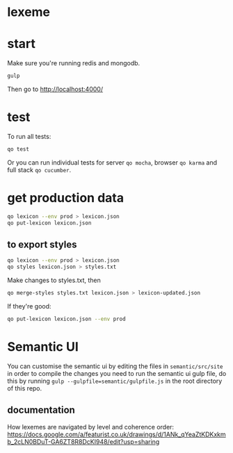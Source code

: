 lexeme
======

# start

Make sure you're running redis and mongodb.

```bash
gulp
```

Then go to [http://localhost:4000/](http://localhost:4000/)

# test

To run all tests:

```bash
qo test
```

Or you can run individual tests for server `qo mocha`, browser `qo karma` and full stack `qo cucumber`.

# get production data

```bash
qo lexicon --env prod > lexicon.json
qo put-lexicon lexicon.json
```

## to export styles

```bash
qo lexicon --env prod > lexicon.json
qo styles lexicon.json > styles.txt
```

Make changes to styles.txt, then

```bash
qo merge-styles styles.txt lexicon.json > lexicon-updated.json
```

If they're good:

```bash
qo put-lexicon lexicon.json --env prod
```

# Semantic UI

You can customise the semantic ui by editing the files in `semantic/src/site` in order to compile the changes you need to run the semantic ui gulp file, do this by running `gulp --gulpfile=semantic/gulpfile.js` in the root directory of this repo.

documentation
-------------

How lexemes are navigated by level and coherence order:
https://docs.google.com/a/featurist.co.uk/drawings/d/1ANk_qYeaZtKDKxkmb_2cLN0BDuT-GA6ZT8R8DcKI948/edit?usp=sharing
